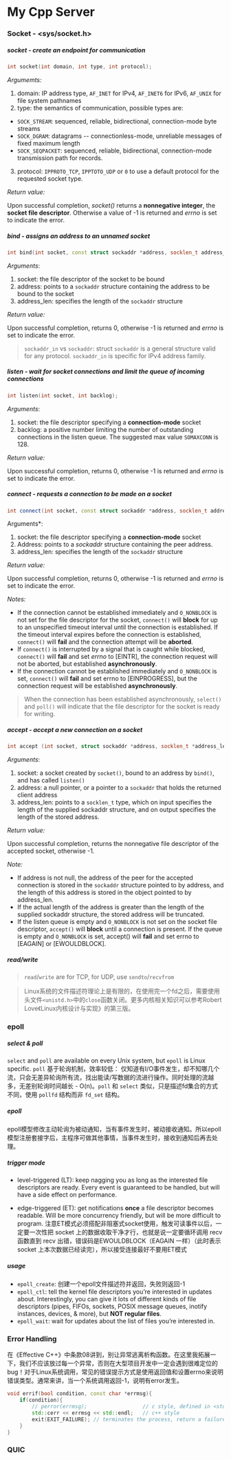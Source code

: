 # My Cpp Server

### Socket - \<sys/socket.h\>

##### socket - create an endpoint for communication 

```c++
int socket(int domain, int type, int protocol);
```

*Argumemts:* 

1. domain: IP address type, `AF_INET` for IPv4, `AF_INET6` for IPv6, `AF_UNIX` for file system pathnames 
2. type:  the semantics of communication, possible types are:

- `SOCK_STREAM`: sequenced, reliable, bidirectional, connection-mode byte streams
- `SOCK_DGRAM`: datagrams -- connectionless-mode, unreliable messages of fixed maximum length
- `SOCK_SEQPACKET`: sequenced, reliable, bidirectional, connection-mode transmission path for records.

3. protocol: `IPPROTO_TCP`, `IPPTOTO_UDP` or `0` to use a default protocol for the requested socket type.

*Return value:*

Upon successful completion, *socket()* returns a **nonnegative integer**, the **socket file descriptor**. Otherwise a value of -1 is returned and *errno* is set to indicate the error.



##### bind - assigns an address to an unnamed socket

```c++
int bind(int socket, const struct sockaddr *address, socklen_t address_len);
```

*Arguments*:

1. socket: the file descriptor of the socket to be bound
2. address: points to a `sockaddr` structure containing the address to be bound to the socket
3. address_len: specifies the length of the `sockaddr` structure

*Return value:*

Upon successful completion, returns 0, otherwise -1 is returned and *errno* is set to indicate the error.

> `sockaddr_in` vs `sockaddr`: struct `sockaddr` is a general structure valid for any protocol. `sockaddr_in` is specific for IPv4 address family.



##### listen - wait for socket connections and limit the queue of incoming connections

```c++
int listen(int socket, int backlog);
```

*Arguments*:

1. socket: the file descriptor specifying a **connection-mode** socket
2. backlog: a positive number limiting the number of outstanding connections in the listen queue. The suggested max value `SOMAXCONN` is 128.

*Return value:*

Upon successful completion, returns 0, otherwise -1 is returned and *errno* is set to indicate the error.



##### connect - requests a connection to be made on a socket

```c++
int connect(int socket, const struct sockaddr *address, socklen_t address_len);
```

Arguments*:

1. socket: the file descriptor specifying a **connection-mode** socket
2. Address: points to a *sockaddr* structure containing the peer address.
3. address_len: specifies the length of the `sockaddr` structure

*Return value:*

Upon successful completion, returns 0, otherwise -1 is returned and *errno* is set to indicate the error.

*Notes:*

- If the connection cannot be established immediately and `O_NONBLOCK` is not set for the file descriptor for the socket, `connect()` will **block** for up to an unspecified timeout interval until the connection is established. If the timeout interval expires before the connection is established, `connect()` will **fail** and the connection attempt will be **aborted**.
- If `connect()` is interrupted by a signal that is caught while blocked, `connect()` will **fail** and set *errno* to [EINTR], the connection request will not be aborted, but established **asynchronously**.
- If the connection cannot be established immediately and `O_NONBLOCK` is set, `connect()` will **fail** and set errno to [EINPROGRESS], but the connection request will be established **asynchronously**.

> When the connection has been established asynchronously, `select()` and `poll()` will indicate that the file descriptor for the socket is ready for writing.



##### accept - accept a new connection on a socket

```c++
int accept (int socket, struct sockaddr *address, socklen_t *address_len);
```

*Arguments*:

1. socket: a socket created by `socket()`, bound to an address by `bind()`, and has called `listen()`
2. address: a null pointer, or a pointer to a `sockaddr` that holds the returned client address
3. address_len: points to a `socklen_t` type, which on input specifies the length of the supplied sockaddr structure, and on output specifies the length of the stored address.

*Return value:*

Upon successful completion, returns the nonnegative file descriptor of the accepted socket, otherwise -1.

*Note:*

- If address is not null, the address of the peer for the accepted connection is stored in the `sockaddr` structure pointed to by address, and the length of this address is stored in the object pointed to by address_len.
- If the actual length of the address is greater than the length of the supplied sockaddr structure, the stored address will be truncated.
- If the listen queue is empty and `O_NONBLOCK` is not set on the socket file descriptor, `accept()` will **block** until a connection is present. If the queue is empty and `O_NONBLOCK` is set, accept() will **fail** and set errno to [EAGAIN] or [EWOULDBLOCK].




##### read/write

> `read`/`write` are for TCP, for UDP, use `sendto`/`recvfrom`

> Linux系统的文件描述符理论上是有限的，在使用完一个fd之后，需要使用头文件`<unistd.h>`中的`close`函数关闭。更多内核相关知识可以参考Robert Love《Linux内核设计与实现》的第三版。



### epoll

##### select & poll

`select` and `poll` are available on every Unix system, but `epoll` is Linux specific.  `poll` 基于轮询机制，效率较低： 仅知道有I/O事件发生，却不知哪几个流，只会无差异轮询所有流，找出能读/写数据的流进行操作。同时处理的流越多，无差别轮询时间越长 - O(n)。`poll` 和 `select` 类似，只是描述fd集合的方式不同，使用 `pollfd` 结构而非 `fd_set` 结构。

##### epoll

epoll模型修改主动轮询为被动通知，当有事件发生时，被动接收通知。所以epoll模型注册套接字后，主程序可做其他事情，当事件发生时，接收到通知后再去处理。

##### trigger mode

- level-triggered (LT): keep nagging you as long as the interested file descriptors are ready. Every event is guaranteed to be handled, but will have a side effect on performance.


- edge-triggered (ET): get notifications **once** a file descriptor becomes readable. Will be more concurrency friendly, but will be more difficult to program. 注意ET模式必须搭配非阻塞式socket使用，触发可读事件以后，一定要一次性把 socket 上的数据收取干净才行，也就是说一定要循环调用 recv 函数直到 recv 出错，错误码是EWOULDBLOCK（EAGAIN 一样）（此时表示 socket 上本次数据已经读完），所以接受连接最好不要用ET模式

##### usage

- `epoll_create`: 创建一个epoll文件描述符并返回，失败则返回-1
- `epoll_ctl`: tell the kernel file descriptors you’re interested in updates about. Interestingly, you can give it lots of different kinds of file descriptors (pipes, FIFOs, sockets, POSIX message queues, inotify instances, devices, & more), but **NOT regular files**. 
- `epoll_wait`: wait for updates about the list of files you’re interested in.

### Error Handling

 在《Effective C++》中条款08讲到，别让异常逃离析构函数。在这里我拓展一下，我们不应该放过每一个异常，否则在大型项目开发中一定会遇到很难定位的bug！对于Linux系统调用，常见的错误提示方式是使用返回值和设置errno来说明错误类型。通常来讲，当一个系统调用返回-1，说明有error发生。

```c++
void errif(bool condition, const char *errmsg){
    if(condition){
      	// perror(errmsg); 					// c style, defined in <stdio.h>
      	std::cerr << errmsg << std::endl; 	// c++ style
        exit(EXIT_FAILURE);	// terminates the process, return a failure status to host
    }
}
```



### QUIC

